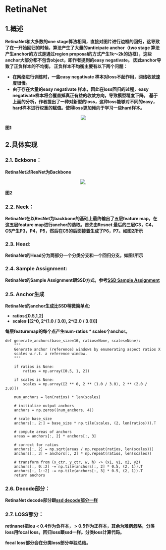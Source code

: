 # RetinaNet

## 1.概述

**RetinaNet和大多数的one stage算法相同，直接对图片进行边框的回归，这导致了在一开始回归的时候，算法产生了大量的anticipate anchor（two stage 算法产生anchor的方式是通过region proposal的方式产生1k～2k的边框），这些anchor大部分都不包含object，即作者提到的easy negativate。 因此anchor导致了正负样本的不均衡。 正负样本不均衡主要有以下两个问题：**

- **在网络进行训练时，一些easy negativate 样本对loss不起作用，网络收敛速度很慢。**
- **由于存在大量的easy negativate 样本，因此在loss回归的过程，easy negativate样本将会覆盖掉真正有益的收敛方向，导致模型精度下降。**
**基于上面的分析，作者提出了一种对新型的loss，这种loss能够对不同的easy，hard样本进行权重的赋值。使得loss更加倾向于学习一些hard样本。**

<div align=center>
<img src="https://perper.site/images/article/retina-frame.png"/>
</div>

**图1**

## 2.具体实现

### 2.1. Bckbone：

**RetinaNet以ResNet为Backbone**

<div align=center>
<img src="https://pic1.zhimg.com/80/v2-4c40148cd684b26b7fcade1ea018af7c_720w.jpg"/>.
</div>

**图2**

### 2.2. Neck：

**RetinaNet在以ResNet为backbone的基础上最终输出了五层feature map，在这五层feature map进行anchor的选取。首先由Resnet 最后的三层C3，C4，C5产生P3，P4，P5，然后在C5的后面接着生成了P6，P7。如图2所示**



### 2.3. Head:

**RetinaNet的Head分为两部分一个分类分支和一个回归分支。如图1所示**



### 2.4. Sample Assignment:

**RetinaNet的Sample Assignment跟SSD方式，参考[SSD Sample Assignment](https://github.com/Hanson0910/DL-Algorithm-Summary/blob/main/%E7%9B%AE%E6%A0%87%E6%A3%80%E6%B5%8B%E7%AF%87/Anchor-Base/one-stage/SSD.md)**



### 2.5. Anchor生成

**RetinaNet的anchor生成比SSD稍微简单点:**

- **ratios:[0.5,1,2]**
- **scales:[[2^0, 2^(1.0 / 3.0), 2^(2.0 / 3.0)]]**

**每层featuremap的每个点产生num-ratios * scales个anchor。**

```
def generate_anchors(base_size=16, ratios=None, scales=None):
    """
    Generate anchor (reference) windows by enumerating aspect ratios X
    scales w.r.t. a reference window.
    """

    if ratios is None:
        ratios = np.array([0.5, 1, 2])

    if scales is None:
        scales = np.array([2 ** 0, 2 ** (1.0 / 3.0), 2 ** (2.0 / 3.0)])

    num_anchors = len(ratios) * len(scales)

    # initialize output anchors
    anchors = np.zeros((num_anchors, 4))

    # scale base_size
    anchors[:, 2:] = base_size * np.tile(scales, (2, len(ratios))).T

    # compute areas of anchors
    areas = anchors[:, 2] * anchors[:, 3]

    # correct for ratios
    anchors[:, 2] = np.sqrt(areas / np.repeat(ratios, len(scales)))
    anchors[:, 3] = anchors[:, 2] * np.repeat(ratios, len(scales))

    # transform from (x_ctr, y_ctr, w, h) -> (x1, y1, x2, y2)
    anchors[:, 0::2] -= np.tile(anchors[:, 2] * 0.5, (2, 1)).T
    anchors[:, 1::2] -= np.tile(anchors[:, 3] * 0.5, (2, 1)).T
    return anchors
```



### 2.6. Decode部分：

**RetinaNet decode部分跟[ssd decode部分一样](https://github.com/Hanson0910/DL-Algorithm-Summary/blob/main/%E7%9B%AE%E6%A0%87%E6%A3%80%E6%B5%8B%E7%AF%87/Anchor-Base/one-stage/SSD.md)**



### 2.7. LOSS部分：

**retinanet把iou < 0.4作为负样本， > 0.5作为正样本，其余为难例忽略，分类loss用focal loss，回归loss跟ssd一样。分类loss计算代码。**

**focal loss部分会在分类loss部分单独总结。**






